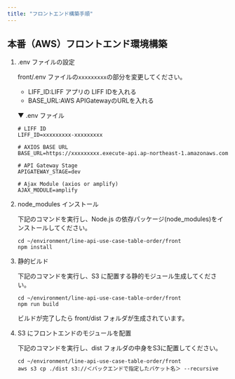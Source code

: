 ```yaml
---
title: "フロントエンド構築手順"
---
```


## 本番（AWS）フロントエンド環境構築
1. .env ファイルの設定

    front/.env ファイルの`xxxxxxxxx`の部分を変更してください。
    - LIFF_ID:LIFF アプリの LIFF IDを入れる
    - BASE_URL:AWS APIGatewayのURLを入れる

    ▼ .env ファイル
    ```` 
    # LIFF ID
    LIFF_ID=xxxxxxxxx-xxxxxxxxx

    # AXIOS BASE URL
    BASE_URL=https://xxxxxxxxx.execute-api.ap-northeast-1.amazonaws.com

    # API Gateway Stage
    APIGATEWAY_STAGE=dev

    # Ajax Module (axios or amplify)
    AJAX_MODULE=amplify
    ````

1. node_modules インストール

    下記のコマンドを実行し、Node.js の依存パッケージ(node_modules)をインストールしてください。
    ```
    cd ~/environment/line-api-use-case-table-order/front
    npm install
    ``` 

1. 静的ビルド

    下記のコマンドを実行し、S3 に配置する静的モジュール生成してください。
    ```
    cd ~/environment/line-api-use-case-table-order/front
    npm run build
    ```
    ビルドが完了したら front/dist フォルダが生成されています。 

1. S3 にフロントエンドのモジュールを配置

    下記のコマンドを実行し、dist フォルダの中身をS3に配置してください。
    ```
    cd ~/environment/line-api-use-case-table-order/front
    aws s3 cp ./dist s3://＜バックエンドで指定したバケット名＞ --recursive
    ```
